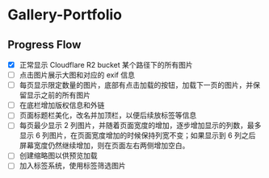 # Gallery-Portfolio

## Progress Flow

- [x] 正常显示 Cloudflare R2 bucket 某个路径下的所有图片
- [ ] 点击图片展示大图和对应的 exif 信息
- [ ] 每页显示限定数量的图片，底部有点击加载的按钮，加载下一页的图片，并保留显示之前的所有图片
- [ ] 在底栏增加版权信息和外链
- [ ] 页面标题栏美化，改名并加顶栏，以便后续放标签等信息
- [ ] 每页最少显示 2 列图片，并随着页面宽度的增加，逐步增加显示的列数，最多显示 6 列图片，在页面宽度增加的时候保持列宽不变；如果显示到 6 列之后屏幕宽度仍然继续增加，则在页面左右两侧增加空白。
- [ ] 创建缩略图以供预览加载
- [ ] 加入标签系统，使用标签筛选图片
